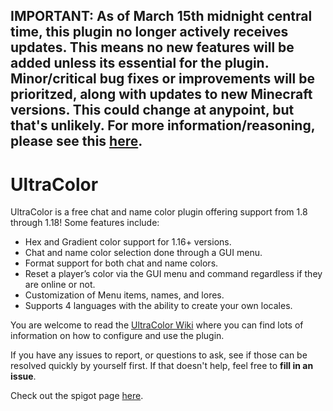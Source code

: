 <!--- Commented out since enrollment for this program is closed.
<p align="center">
  Do you want to build your own plugins with features unique to only your server?
  
  <a href="https://bit.ly/3lZiAsT">
    <img src="https://i.imgur.com/OJuN0qP.png" />
  </a>
</p>

Join MineAcademy to learn Java and plugin development and get a 25€ discount!--->

## IMPORTANT: As of March 15th midnight central time, this plugin no longer actively receives updates. This means no new features will be added unless its essential for the plugin. Minor/critical bug fixes or improvements will be prioritzed, along with updates to new Minecraft versions. This could change at anypoint, but that's unlikely. For more information/reasoning, please see this [here](https://docs.google.com/document/d/1BXdOsQdvIeQCgBGsSJV0EkSn9jh67ZInoutuYd5i-3A/edit?usp=sharing).

# UltraColor
UltraColor is a free chat and name color plugin offering support from 1.8 through 1.18! Some features include:

* Hex and Gradient color support for 1.16+ versions.
* Chat and name color selection done through a GUI menu.
* Format support for both chat and name colors.
* Reset a player’s color via the GUI menu and command regardless if they are online or not.
* Customization of Menu items, names, and lores.
* Supports 4 languages with the ability to create your own locales.

You are welcome to read the [UltraColor Wiki](https://github.com/UltimateGamer200/UltraColor/wiki) where you can find lots of information on how to configure and use the plugin.

If you have any issues to report, or questions to ask, see if those can be resolved quickly by yourself first. If that doesn't help, feel free to **fill in an issue**.

Check out the spigot page [here](https://www.spigotmc.org/resources/ultracolor.85332/).
